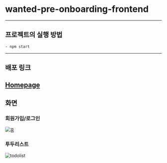 # wanted-pre-onboarding-frontend
---
## 프로젝트의 실행 방법

```
- npm start
```
---
## 배포 링크

[Homepage](https://dong53358.github.io/wanted-pre-onboarding-frontend/#/)
---
## 화면

### 회원가입/로그인
![홈](https://user-images.githubusercontent.com/82385282/206913470-a30be325-3c97-4960-a8d6-2d96ebfe221f.png)

### 투두리스트
![todolist](https://user-images.githubusercontent.com/82385282/206913473-c5203e65-f4cf-424f-b8f6-332aa1ecc63d.png)
